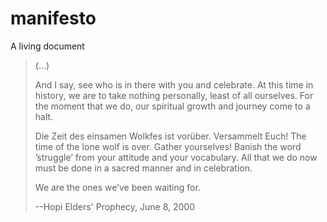 # manifesto
A living document 
>(...)
>
>And I say, see who is in there with you and celebrate. At this time in history, we are to take nothing personally, least of all ourselves. For the moment that we do, our spiritual growth and journey come to a halt.
>
>Die Zeit des einsamen Wolkfes ist vorüber.
>Versammelt Euch!
>The time of the lone wolf is over. Gather yourselves! Banish the word ’struggle’ from your attitude and your vocabulary. All that we do now must be done in a sacred manner and in celebration.
>
>We are the ones we’ve been waiting for.
>
>--Hopi Elders' Prophecy, June 8, 2000
